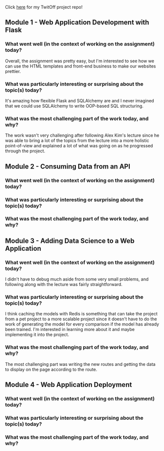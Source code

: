 Click [here](https://github.com/jwross24/twitoff) for my TwitOff project repo!

## Module 1 - Web Application Development with Flask
### What went well (in the context of working on the assignment) today?
Overall, the assignment was pretty easy, but I'm interested to see how we can use the
HTML templates and front-end business to make our websites prettier.

### What was particularly interesting or surprising about the topic(s) today?
It's amazing how flexible Flask and SQLAlchemy are and I never imagined that we could
use SQLAlchemy to write OOP-based SQL structuring.

### What was the most challenging part of the work today, and why?
The work wasn't very challenging after following Alex Kim's lecture since he was able
to bring a lot of the topics from the lecture into a more holistic point-of-view
and explained a lot of what was going on as he progressed through the project.

## Module 2 - Consuming Data from an API
### What went well (in the context of working on the assignment) today?


### What was particularly interesting or surprising about the topic(s) today?


### What was the most challenging part of the work today, and why?


## Module 3 - Adding Data Science to a Web Application
### What went well (in the context of working on the assignment) today?
I didn't have to debug much aside from some very small problems, and following along
with the lecture was fairly straightforward.

### What was particularly interesting or surprising about the topic(s) today?
I think caching the models with Redis is something that can take the project from a
pet project to a more scalable project since it doesn't have to do the work of
generating the model for every comparison if the model has already been trained. I'm
interested in learning more about it and maybe implementing it into the project.

### What was the most challenging part of the work today, and why?
The most challenging part was writing the new routes and getting the data to display
on the page according to the route.

## Module 4 - Web Application Deployment
### What went well (in the context of working on the assignment) today?


### What was particularly interesting or surprising about the topic(s) today?


### What was the most challenging part of the work today, and why?

